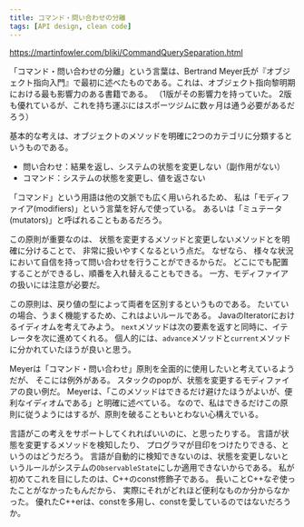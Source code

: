 ```yaml
---
title: コマンド・問い合わせの分離
tags: [API design, clean code]
---
```


https://martinfowler.com/bliki/CommandQuerySeparation.html

「コマンド・問い合わせの分離」という言葉は、Bertrand Meyer氏が『オブジェクト指向入門』で最初に述べたものである。これは、オブジェクト指向黎明期における最も影響力のある書籍である。 （1版がその影響力を持っていた。 2版も優れているが、これを持ち運ぶにはスポーツジムに数ヶ月は通う必要があるだろう）

基本的な考えは、オブジェクトのメソッドを明確に2つのカテゴリに分類するというものである。

* 問い合わせ：結果を返し、システムの状態を変更しない（副作用がない）
* コマンド：システムの状態を変更し、値を返さない

「コマンド」という用語は他の文脈でも広く用いられるため、 私は「モディファイア(modifiers)」という言葉を好んで使っている。 あるいは「ミュテータ(mutators)」と呼ばれることもあるだろう。

この原則が重要なのは、 状態を変更するメソッドと変更しないメソッドとを明確に分けることで、 非常に扱いやすくなるという点だ。 なぜなら、 様々な状況において自信を持って問い合わせを行うことができるからだ。 どこにでも配置することができるし、順番を入れ替えることもできる。 一方、モディファイアの扱いには注意が必要だ。

この原則は、戻り値の型によって両者を区別するというものである。 たいていの場合、うまく機能するため、これはよいルールである。 JavaのIteratorにおけるイディオムを考えてみよう。 ``next``メソッドは次の要素を返すと同時に、イテレータを次に進めてくれる。 個人的には、``advance``メソッドと``current``メソッドに分かれていたほうが良いと思う。

Meyerは「コマンド・問い合わせ」原則を全面的に使用したいと考えているようだが、 そこには例外がある。 スタックのpopが、状態を変更するモディファイアの良い例だ。 Meyerは、「このメソッドはできるだけ避けたほうがよいが、便利なイディオムである」と明確に述べている。 なので、私はできるだけこの原則に従うようにはするが、原則を破ることもいとわない心構えでいる。

言語がこの考えをサポートしてくれればいいのに、と思ったりする。 言語が状態を変更するメソッドを検知したり、 プログラマが目印をつけたりできる、というのはどうだろう。 言語が自動的に検知できないのは、状態を変更しないというルールがシステムの``ObservableState``にしか適用できないからである。 私が初めてこれを目にしたのは、C++のconst修飾子である。 長いことC++なぞ使ったことがなかったもんだから、 実際にそれがどれほど便利なものか分からなかった。 優れたC++erは、constを多用し、constを愛しているのではないだろうか。
